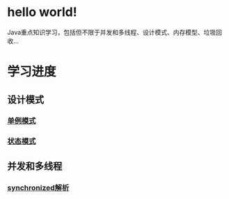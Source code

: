 # hello world!

Java重点知识学习，包括但不限于并发和多线程、设计模式、内存模型、垃圾回收...

# 学习进度

## 设计模式

### [单例模式](docs/设计模式/单例模式.md)

### [状态模式](docs/设计模式/状态模式.md)

## 并发和多线程

### [synchronized解析](docs/并发和多线程/synchronized解析.md)
